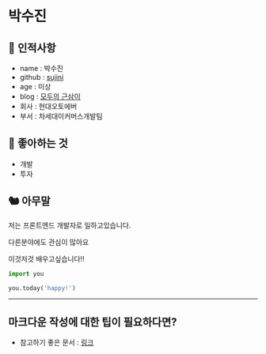 # 박수진

## 🥸 인적사항

- name : 박수진
- github : [sujini](https://github.com/sujini)
- age : 미상
- blog : [모두의 근삼이](https://sujini0102.tistory.com/)
- 회사 : 현대오토에버
- 부서 : 차세대이커머스개발팀

## 🥕 좋아하는 것

- 개발
- 투자

## 🐿 아무말

저는 프론트엔드 개발자로 일하고있습니다.

다른분야에도 관심이 많아요

이것저것 배우고싶습니다!!

```python
import you

you.today('happy!')
```

---

## 마크다운 작성에 대한 팁이 필요하다면?

- 참고하기 좋은 문서 : [링크](https://gist.github.com/ihoneymon/652be052a0727ad59601)
